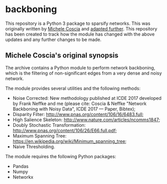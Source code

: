 # backboning

This repository is a Python 3 package to sparsify networks. This was 
originally written by [Michele Coscia](http://www.michelecoscia.com/?page_id=287) 
and [adapted further](https://github.com/carolinamattsson/follow_the_money/blob/a2b1df7912766ad88feba2e406d45232b4d2da45/network/backboning.py). 
This repository has been created to track how the module has changed with 
the above updates and any further changes to be made.

## Michele Coscia's original synopsis

The archive contains a Python module to perform network backboning, which 
is the filtering of non-significant edges from a very dense and noisy network.

The module provides several utilities and the following methods:

* Noise Corrected: New methodology published at ICDE 2017 developed by Frank 
  Neffke and me (please cite: Coscia & Neffke "Network Backboning with Noisy 
  Data", ICDE 2017 — Paper, Bibtex);
* Disparity Filter: http://www.pnas.org/content/106/16/6483.full;
* High Salience Skeleton: http://www.nature.com/articles/ncomms1847;
* Doubly Stochastic Transformation: http://www.pnas.org/content/106/26/E66.full.pdf;
* Maximum Spanning Tree: https://en.wikipedia.org/wiki/Minimum_spanning_tree;
* Naive Thresholding.

The module requires the following Python packages:
                            
* Pandas
* Numpy
* Networkx
                                    
